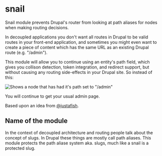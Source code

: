 # snail

Snail module prevents Drupal's router from looking at path aliases for nodes when making routing decisions.

In decoupled applications you don't want all routes in Drupal to be valid routes in your front-end application, and sometimes you might even want to create a piece of content which has the same URL as an existing Drupal route (e.g. "/admin").

This module will allow you to continue using an entity's path field, which gives you collison detection, token integration, and redirect support, but without causing any routing side-effects in your Drupal site. So instead of this:

![Shows a node that has had it's path set to "/admin"](https://pbs.twimg.com/media/DDE5n7kWsAA0ASO.jpg:large)

You will continue to get your usual admin page.

Based upon an idea from [@justafish](http://github.com/justafish).

## Name of the module

In the context of decoupled architecture and routing people talk about the concept of slugs. In Drupal these things are mostly
call path aliases. This module protects the path aliase system aka. slugs, much like a snail is a protected slug.

